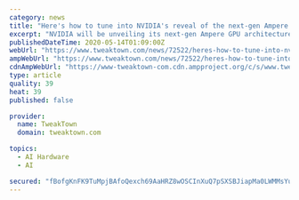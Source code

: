 ```yaml
---
category: news
title: "Here's how to tune into NVIDIA's reveal of the next-gen Ampere GPU"
excerpt: "NVIDIA will be unveiling its next-gen Ampere GPU architecture tomorrow morning, with the super-insane Ampere A100 GPU to lead the charge as well as a bunch of A100-powered systems. We are to expect NVIDIA founder and CEO Jensen Huang to burst out onto a (virtual) stage and unveil the new Ampere GPU architecture,"
publishedDateTime: 2020-05-14T01:09:00Z
webUrl: "https://www.tweaktown.com/news/72522/heres-how-to-tune-into-nvidias-reveal-of-the-next-gen-ampere-gpu/index.html"
ampWebUrl: "https://www.tweaktown.com/news/72522/heres-how-to-tune-into-nvidias-reveal-of-the-next-gen-ampere-gpu/amp.html"
cdnAmpWebUrl: "https://www-tweaktown-com.cdn.ampproject.org/c/s/www.tweaktown.com/news/72522/heres-how-to-tune-into-nvidias-reveal-of-the-next-gen-ampere-gpu/amp.html"
type: article
quality: 39
heat: 39
published: false

provider:
  name: TweakTown
  domain: tweaktown.com

topics:
  - AI Hardware
  - AI

secured: "fBofgKnFK9TuMpjBAfoQexch69AaHRZ8wOSCInXuQ7pSXSBJiapMa0LWMMsYuMST9j7liPp/x4/KrbakeUki3ZXSgkKIi3jqmb0DXvJJNPSfyc4eE++mGWEpugeOxyqQoAZTdHvPBBnaslLEe7EtpMqdXiRoUzt1I73xC89jUC9VzzmUS5CrUI7OFORkfUVZOnT/3WE6EIx/dNlYVMvvBtgrBswcB4mjMgSrtLa2cCbtbGY3Kbx/e8VI52feqypMmcY9hP9OQqWLKYdqT18NXZNxTHEXnQOAu4BlX/UTYBm5HIKfMKNImd9yqSqisRiNi2mXM5C5BJGpwBsdcIMVXEaZ/jDC55XtciEqoqRwEnqb4ZOSGiM6hS2wCQItYjjtU+tphv8fxNiwGaY8ubA4P2PlmFCX8GtNWfFF0vZfPdn03IJ0jj5u2GR3v42W0qKymHWTMU3OiWvao2A/wVrOHL4pDb51xHjwWtqlPvWe0iQ=;hdmVqe4VWskWxh68doJQQg=="
---
```


